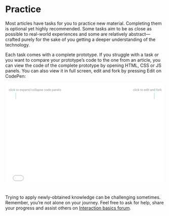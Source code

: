 # Practice

Most articles have tasks for you to practice new material. Completing them is optional yet highly recommended. Some tasks aim to be as close as possible to real-world experiences and some are relatively abstract—crafted purely for the sake of you getting a deeper understanding of the technology. 

Each task comes with a complete prototype. If you struggle with a task or you want to compare your prototype’s code to the one from an article, you can view the code of the complete prototype by opening HTML, CSS or JS panels. You can also view it in full screen, edit and fork by pressing Edit on CodePen:

![callouts pointing to HTML, CSS, JS and Edit on Codepen buttons in the embedded pen below](./media/practice-callouts.png)

<iframe height="272" style="width: 100%; margin: -24px 0 12px;" scrolling="no" title="Interaction basics—Practice" src="//codepen.io/andgordy/embed/EJbrMW/?height=272&theme-id=36403&default-tab=result" frameborder="no" allowtransparency="true" allowfullscreen="true">
  See the Pen <a href='https://codepen.io/andgordy/pen/EJbrMW/'>Interaction basics—Practice</a> by And Gordy
  (<a href='https://codepen.io/andgordy'>@andgordy</a>) on <a href='https://codepen.io'>CodePen</a>.
</iframe>

Trying to apply newly-obtained knowledge can be challenging sometimes. Remember, you’re not alone on your journey. Feel free to ask for help, share your progress and assist others on [Interaction basics forum](https://spectrum.chat/mockupless/interactions-basics).